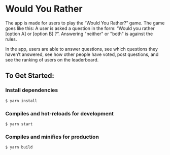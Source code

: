 # Would You Rather

The app is made for users to play the “Would You Rather?” game. The game goes like this: A user is asked a question in the form: “Would you rather [option A] or [option B] ?”. Answering "neither" or "both" is against the rules.

In the app, users are able to answer questions, see which questions they haven’t answered, see how other people have voted, post questions, and see the ranking of users on the leaderboard.

## To Get Started:

### Install dependencies

```
$ yarn install
```

### Compiles and hot-reloads for development

```
$ yarn start
```

### Compiles and minifies for production

```
$ yarn build
```

<!--
## Demo

Check the project [here](https://seliana-travel-app.netlify.app). -->
